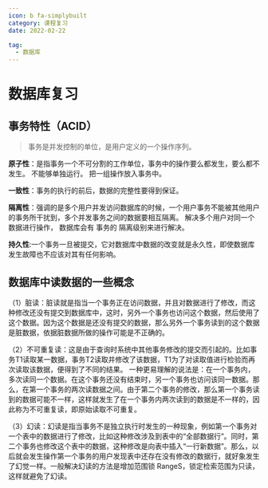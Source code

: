 ```yaml
---
icon: b fa-simplybuilt
category: 课程复习
date: 2022-02-22

tag:
  - 数据库
---
```

# 数据库复习

## 事务特性（ACID）

> 事务是并发控制的单位，是用户定义的一个操作序列。

**原子性**：是指事务一个不可分割的工作单位，事务中的操作要么都发生，要么都不发生。 不能够单独运行。 把一组操作放入事务中。

**一致性**：事务的执行的前后，数据的完整性要得到保证。

**隔离性**：强调的是多个用户并发访问数据库的时候，一个用户事务不能被其他用户的事务所干扰到，多个并发事务之间的数据要相互隔离。 解决多个用户对同一个数据进行操作， 数据库会有 事务的 隔离级别来进行解决。

**持久性**:一个事务一旦被提交，它对数据库中数据的改变就是永久性，即使数据库发生故障也不应该对其有任何影响。

## 数据库中读数据的一些概念

（1）脏读：脏读就是指当一个事务正在访问数据，并且对数据进行了修改，而这种修改还没有提交到数据库中，这时，另外一个事务也访问这个数据，然后使用了这个数据。因为这个数据是还没有提交的数据，那么另外一个事务读到的这个数据是脏数据，依据脏数据所做的操作可能是不正确的。

（2）不可重复读：这是由于查询时系统中其他事务修改的提交而引起的。比如事务T1读取某一数据，事务T2读取并修改了该数据，T1为了对读取值进行检验而再次读取该数据，便得到了不同的结果。
一种更易理解的说法是：在一个事务内，多次读同一个数据。在这个事务还没有结束时，另一个事务也访问该同一数据。那么，在第一个事务的两次读数据之间。由于第二个事务的修改，那么第一个事务读到的数据可能不一样，这样就发生了在一个事务内两次读到的数据是不一样的，因此称为不可重复读，即原始读取不可重复。

（3）幻读：幻读是指当事务不是独立执行时发生的一种现象，例如第一个事务对一个表中的数据进行了修改，比如这种修改涉及到表中的“全部数据行”。同时，第二个事务也修改这个表中的数据，这种修改是向表中插入“一行新数据”。那么，以后就会发生操作第一个事务的用户发现表中还存在没有修改的数据行，就好象发生了幻觉一样。一般解决幻读的方法是增加范围锁 RangeS，锁定检索范围为只读，这样就避免了幻读。